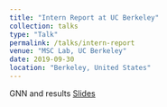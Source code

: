 ```yaml
---
title: "Intern Report at UC Berkeley"
collection: talks
type: "Talk"
permalink: /talks/intern-report
venue: "MSC Lab, UC Berkeley"
date: 2019-09-30
location: "Berkeley, United States"
---
```

GNN and results
[Slides](http://jiaxiaosong.github.io/files/Intern_Report.pptx)